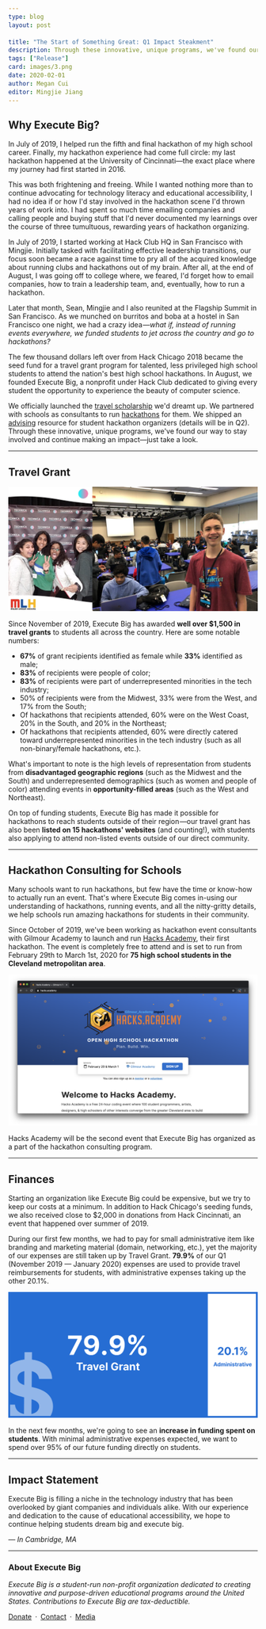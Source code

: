 ```yaml
---
type: blog
layout: post

title: "The Start of Something Great: Q1 Impact Steakment"
description: Through these innovative, unique programs, we've found our way to stay involved and continue making an impact—just take a look.
tags: ["Release"]
card: images/3.png
date: 2020-02-01
author: Megan Cui
editor: Mingjie Jiang
---
```


## Why Execute Big?

In July of 2019, I helped run the fifth and final hackathon of my high school career. Finally, my hackathon experience had come full circle: my last hackathon happened at the University of Cincinnati—the exact place where my journey had first started in 2016.

This was both frightening and freeing. While I wanted nothing more than to continue advocating for technology literacy and educational accessibility, I had no idea if or how I'd stay involved in the hackathon scene I'd thrown years of work into. I had spent so much time emailing companies and calling people and buying stuff that I'd never documented my learnings over the course of three tumultuous, rewarding years of hackathon organizing. 

In July of 2019, I started working at Hack Club HQ in San Francisco with Mingjie. Initially tasked with facilitating effective leadership transitions, our focus soon became a race against time to pry all of the acquired knowledge about running clubs and hackathons out of my brain. After all, at the end of August, I was going off to college where, we feared, I'd forget how to email companies, how to train a leadership team, and, eventually, how to run a hackathon.

Later that month, Sean, Mingjie and I also reunited at the Flagship Summit in San Francisco. As we munched on burritos and boba at a hostel in San Francisco one night, we had a crazy idea —*what if, instead of running events everywhere, we funded students to jet across the country and go to hackathons?*

The few thousand dollars left over from Hack Chicago 2018 became the seed fund for a travel grant program for talented, less privileged high school students to attend the nation's best high school hackathons.
In August, we founded Execute Big, a nonprofit under Hack Club dedicated to giving every student the opportunity to experience the beauty of computer science. 

We officially launched the [travel scholarship](/grant) we'd dreamt up. We partnered with schools as consultants to run [hackathons](/events) for them. We shipped an [advising](/advising) resource for student hackathon organizers (details will be in Q2).
Through these innovative, unique programs, we've found our way to stay involved and continue making an impact—just take a look.

---

## Travel Grant

![Travel Grant Students](images/1.png)

Since November of 2019, Execute Big has awarded **well over $1,500 in travel grants** to students all across the country. Here are some notable numbers:

* **67%** of grant recipients identified as female while **33%** identified as male;
* **83%** of recipients were people of color;
* **83%** of recipients were part of underrepresented minorities in the tech industry;
* 50% of recipients were from the Midwest, 33% were from the West, and 17% from the South;
* Of hackathons that recipients attended, 60% were on the West Coast, 20% in the South, and 20% in the Northeast;
* Of hackathons that recipients attended, 60% were directly catered toward underrepresented minorities in the tech industry (such as all non-binary/female hackathons, etc.).

What's important to note is the high levels of representation from students from **disadvantaged geographic regions** (such as the Midwest and the South) and underrepresented demographics (such as women and people of color) attending events in **opportunity-filled areas** (such as the West and Northeast). 

On top of funding students, Execute Big has made it possible for hackathons to reach students outside of their region —our travel grant has also been **listed on 15 hackathons' websites** (and counting!), with students also applying to attend non-listed events outside of our direct community.

---

## Hackathon Consulting for Schools

Many schools want to run hackathons, but few have the time or know-how to actually run an event. That's where Execute Big comes in-using our understanding of hackathons, running events, and all the nitty-gritty details, we help schools run amazing hackathons for students in their community.

Since October of 2019, we've been working as hackathon event consultants with Gilmour Academy to launch and run [Hacks Academy](https://hacks.academy), their first hackathon. The event is completely free to attend and is set to run from February 29th to March 1st, 2020 for **75 high school students in the Cleveland metropolitan area**.

![Hacks Academy Website](images/2.png)

Hacks Academy will be the second event that Execute Big has organized as a part of the hackathon consulting program.

---

## Finances

Starting an organization like Execute Big could be expensive, but we try to keep our costs at a minimum. In addition to Hack Chicago's seeding funds, we also received close to $2,000 in donations from Hack Cincinnati, an event that happened over summer of 2019.

During our first few months, we had to pay for small administrative item like branding and marketing material (domain, networking, etc.), yet the majority of our expenses are still taken up by Travel Grant. **79.9%** of our Q1 (November 2019 — January 2020) expenses are used to provide travel reimbursements for students, with administrative expenses taking up the other 20.1%. 

![Expense Distribution Illustration](images/4.png)

In the next few months, we're going to see an **increase in funding spent on students**. With minimal administrative expenses expected, we want to spend over 95% of our future funding directly on students.

---

## Impact Statement

Execute Big is filling a niche in the technology industry that has been overlooked by giant companies and individuals alike. With our experience and dedication to the cause of educational accessibility, we hope to continue helping students dream big and execute big.

*&mdash; In Cambridge, MA*

---

### About Execute Big

*Execute Big is a student-run non-profit organization dedicated to creating innovative and
purpose-driven educational programs around the United States. Contributions to Execute Big are tax-deductible.*

[Donate](/donate/pay)&ensp;&middot;&ensp;[Contact](mailto:team@executebig.org)&ensp;&middot;&ensp;[Media](/assets/eb-branding.zip)
